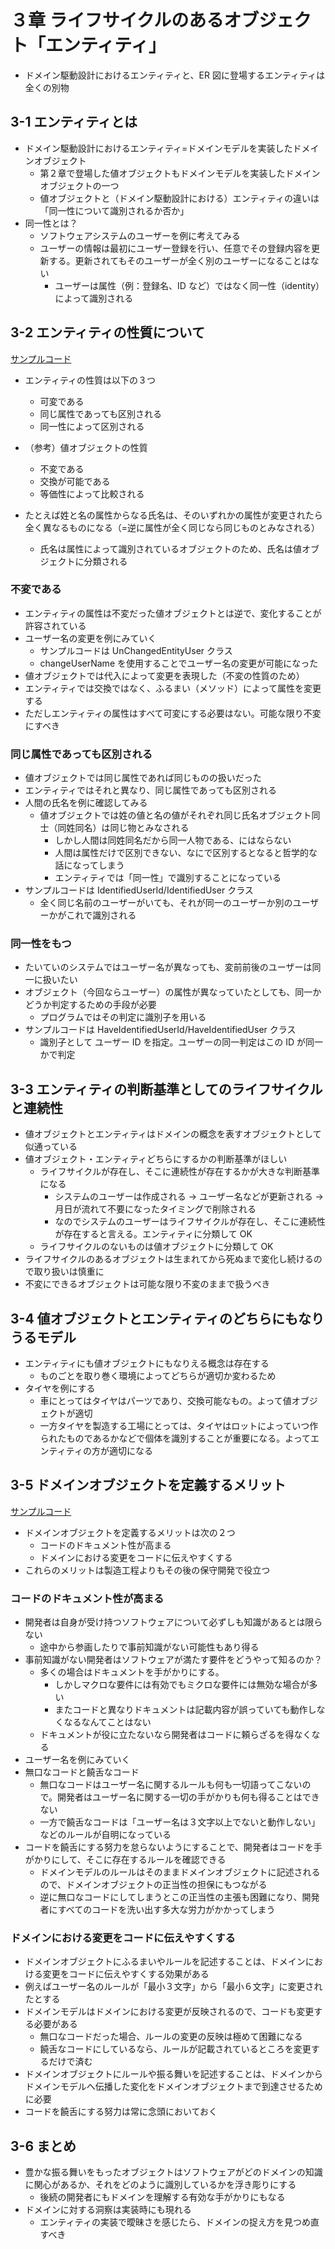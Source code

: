 # ３章 ライフサイクルのあるオブジェクト「エンティティ」

- ドメイン駆動設計におけるエンティティと、ER 図に登場するエンティティは全くの別物

## 3-1 エンティティとは

- ドメイン駆動設計におけるエンティティ=ドメインモデルを実装したドメインオブジェクト
  - 第２章で登場した値オブジェクトもドメインモデルを実装したドメインオブジェクトの一つ
  - 値オブジェクトと（ドメイン駆動設計における）エンティティの違いは「同一性について識別されるか否か」
- 同一性とは？
  - ソフトウェアシステムのユーザーを例に考えてみる
  - ユーザーの情報は最初にユーザー登録を行い、任意でその登録内容を更新する。更新されてもそのユーザーが全く別のユーザーになることはない
    - ユーザーは属性（例：登録名、ID など）ではなく同一性（identity）によって識別される

## 3-2 エンティティの性質について

[サンプルコード](https://github.com/miily8310s/ddd-bottomup/blob/master/chap3/SampleCodes/3-2.ts)

- エンティティの性質は以下の３つ

  - 可変である
  - 同じ属性であっても区別される
  - 同一性によって区別される

- （参考）値オブジェクトの性質

  - 不変である
  - 交換が可能である
  - 等価性によって比較される

- たとえば姓と名の属性からなる氏名は、そのいずれかの属性が変更されたら全く異なるものになる（=逆に属性が全く同じなら同じものとみなされる）
  - 氏名は属性によって識別されているオブジェクトのため、氏名は値オブジェクトに分類される

### 不変である

- エンティティの属性は不変だった値オブジェクトとは逆で、変化することが許容されている
- ユーザー名の変更を例にみていく
  - サンプルコードは UnChangedEntityUser クラス
  - changeUserName を使用することでユーザー名の変更が可能になった
- 値オブジェクトでは代入によって変更を表現した（不変の性質のため）
- エンティティでは交換ではなく、ふるまい（メソッド）によって属性を変更する
- ただしエンティティの属性はすべて可変にする必要はない。可能な限り不変にすべき

### 同じ属性であっても区別される

- 値オブジェクトでは同じ属性であれば同じものの扱いだった
- エンティティではそれと異なり、同じ属性であっても区別される
- 人間の氏名を例に確認してみる
  - 値オブジェクトでは姓の値と名の値がそれぞれ同じ氏名オブジェクト同士（同姓同名）は同じ物とみなされる
    - しかし人間は同姓同名だから同一人物である、にはならない
    - 人間は属性だけで区別できない、なにで区別するとなると哲学的な話になってしまう
    - エンティティでは「同一性」で識別することになっている
- サンプルコードは IdentifiedUserId/IdentifiedUser クラス
  - 全く同じ名前のユーザーがいても、それが同一のユーザーか別のユーザーかがこれで識別される

### 同一性をもつ

- たいていのシステムではユーザー名が異なっても、変前前後のユーザーは同一に扱いたい
- オブジェクト（今回ならユーザー）の属性が異なっていたとしても、同一かどうか判定するための手段が必要
  - プログラムではその判定に識別子を用いる
- サンプルコードは HaveIdentifiedUserId/HaveIdentifiedUser クラス
  - 識別子として ユーザー ID を指定。ユーザーの同一判定はこの ID が同一かで判定

## 3-3 エンティティの判断基準としてのライフサイクルと連続性

- 値オブジェクトとエンティティはドメインの概念を表すオブジェクトとして似通っている
- 値オブジェクト・エンティティどちらにするかの判断基準がほしい
  - ライフサイクルが存在し、そこに連続性が存在するかが大きな判断基準になる
    - システムのユーザーは作成される → ユーザー名などが更新される → 月日が流れて不要になったタイミングで削除される
    - なのでシステムのユーザーはライフサイクルが存在し、そこに連続性が存在すると言える。エンティティに分類して OK
  - ライフサイクルのないものは値オブジェクトに分類して OK
- ライフサイクルのあるオブジェクトは生まれてから死ぬまで変化し続けるので取り扱いは慎重に
- 不変にできるオブジェクトは可能な限り不変のままで扱うべき

## 3-4 値オブジェクトとエンティティのどちらにもなりうるモデル

- エンティティにも値オブジェクトにもなりえる概念は存在する
  - ものごとを取り巻く環境によってどちらが適切か変わるため
- タイヤを例にする
  - 車にとってはタイヤはパーツであり、交換可能なもの。よって値オブジェクトが適切
  - 一方タイヤを製造する工場にとっては、タイヤはロットによっていつ作られたものであるかなどで個体を識別することが重要になる。よってエンティティの方が適切になる

## 3-5 ドメインオブジェクトを定義するメリット

[サンプルコード](https://github.com/miily8310s/ddd-bottomup/blob/master/chap3/SampleCodes/3-5.ts)

- ドメインオブジェクトを定義するメリットは次の２つ
  - コードのドキュメント性が高まる
  - ドメインにおける変更をコードに伝えやすくする
- これらのメリットは製造工程よりもその後の保守開発で役立つ

### コードのドキュメント性が高まる

- 開発者は自身が受け持つソフトウェアについて必ずしも知識があるとは限らない
  - 途中から参画したりで事前知識がない可能性もあり得る
- 事前知識がない開発者はソフトウェアが満たす要件をどうやって知るのか？
  - 多くの場合はドキュメントを手がかりにする。
    - しかしマクロな要件には有効でもミクロな要件には無効な場合が多い
    - またコードと異なりドキュメントは記載内容が誤っていても動作しなくなるなんてことはない
  - ドキュメントが役に立たないなら開発者はコードに頼らざるを得なくなる
- ユーザー名を例にみていく
- 無口なコードと饒舌なコード
  - 無口なコードはユーザー名に関するルールも何も一切語ってこないので。開発者はユーザー名に関する一切の手がかりも何も得ることはできない
  - 一方で饒舌なコードは「ユーザー名は３文字以上でないと動作しない」などのルールが自明になっている
- コードを饒舌にする努力を怠らないようにすることで、開発者はコードを手がかりにして、そこに存在するルールを確認できる
  - ドメインモデルのルールはそのままドメインオブジェクトに記述されるので、ドメインオブジェクトの正当性の担保にもつながる
  - 逆に無口なコードにしてしまうとこの正当性の主張も困難になり、開発者にすべてのコードを洗い出す多大な労力がかかってしまう

### ドメインにおける変更をコードに伝えやすくする

- ドメインオブジェクトにふるまいやルールを記述することは、ドメインにおける変更をコードに伝えやすくする効果がある
- 例えばユーザー名のルールが「最小３文字」から「最小６文字」に変更されたとする
- ドメインモデルはドメインにおける変更が反映されるので、コードも変更する必要がある
  - 無口なコードだった場合、ルールの変更の反映は極めて困難になる
  - 饒舌なコードにしているなら、ルールが記載されているところを変更するだけで済む
- ドメインオブジェクトにルールや振る舞いを記述することは、ドメインからドメインモデルへ伝播した変化をドメインオブジェクトまで到達させるために必要
- コードを饒舌にする努力は常に念頭においておく

## 3-6 まとめ

- 豊かな振る舞いをもったオブジェクトはソフトウェアがどのドメインの知識に関心があるか、それをどのように識別しているかを浮き彫りにする
  - 後続の開発者にもドメインを理解する有効な手がかりにもなる
- ドメインに対する洞察は実装時にも現れる
  - エンティティの実装で曖昧さを感じたら、ドメインの捉え方を見つめ直すべき
